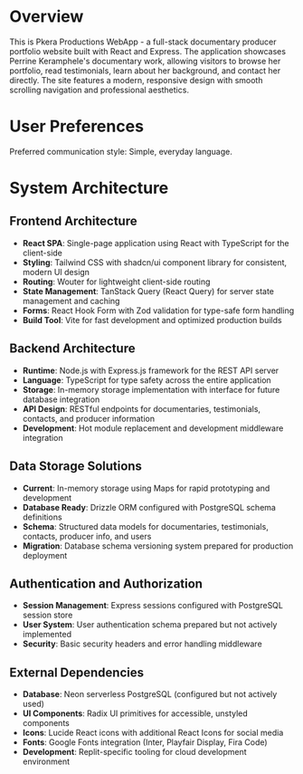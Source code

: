 # Overview

This is Pkera Productions WebApp - a full-stack documentary producer portfolio website built with React and Express. The application showcases Perrine Keramphele's documentary work, allowing visitors to browse her portfolio, read testimonials, learn about her background, and contact her directly. The site features a modern, responsive design with smooth scrolling navigation and professional aesthetics.

# User Preferences

Preferred communication style: Simple, everyday language.

# System Architecture

## Frontend Architecture
- **React SPA**: Single-page application using React with TypeScript for the client-side
- **Styling**: Tailwind CSS with shadcn/ui component library for consistent, modern UI design
- **Routing**: Wouter for lightweight client-side routing
- **State Management**: TanStack Query (React Query) for server state management and caching
- **Forms**: React Hook Form with Zod validation for type-safe form handling
- **Build Tool**: Vite for fast development and optimized production builds

## Backend Architecture
- **Runtime**: Node.js with Express.js framework for the REST API server
- **Language**: TypeScript for type safety across the entire application
- **Storage**: In-memory storage implementation with interface for future database integration
- **API Design**: RESTful endpoints for documentaries, testimonials, contacts, and producer information
- **Development**: Hot module replacement and development middleware integration

## Data Storage Solutions
- **Current**: In-memory storage using Maps for rapid prototyping and development
- **Database Ready**: Drizzle ORM configured with PostgreSQL schema definitions
- **Schema**: Structured data models for documentaries, testimonials, contacts, producer info, and users
- **Migration**: Database schema versioning system prepared for production deployment

## Authentication and Authorization
- **Session Management**: Express sessions configured with PostgreSQL session store
- **User System**: User authentication schema prepared but not actively implemented
- **Security**: Basic security headers and error handling middleware

## External Dependencies
- **Database**: Neon serverless PostgreSQL (configured but not actively used)
- **UI Components**: Radix UI primitives for accessible, unstyled components
- **Icons**: Lucide React icons with additional React Icons for social media
- **Fonts**: Google Fonts integration (Inter, Playfair Display, Fira Code)
- **Development**: Replit-specific tooling for cloud development environment